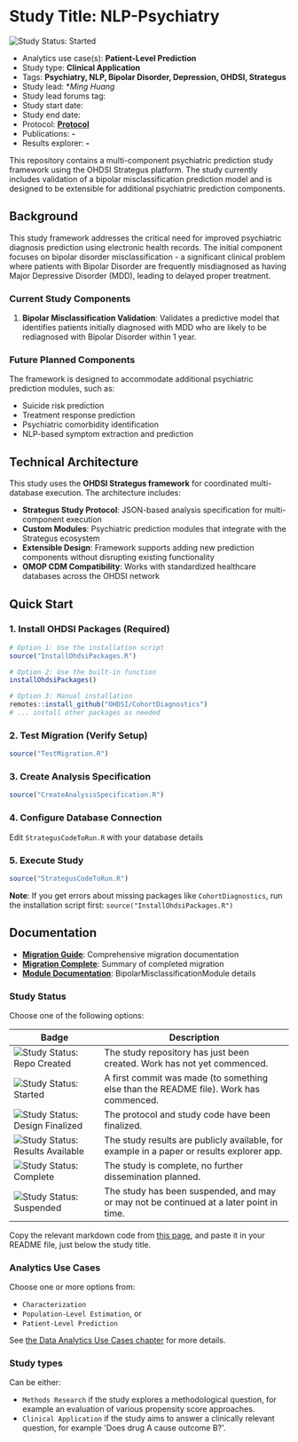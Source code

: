 Study Title: NLP-Psychiatry
===========================

<img src="https://img.shields.io/badge/Study%20Status-Started-blue.svg" alt="Study Status: Started">

- Analytics use case(s): **Patient-Level Prediction**
- Study type: **Clinical Application**
- Tags: **Psychiatry, NLP, Bipolar Disorder, Depression, OHDSI, Strategus**
- Study lead: **Ming Huang*
- Study lead forums tag:
- Study start date:
- Study end date:
- Protocol: **[Protocol](https://ohdsiorg.sharepoint.com/:w:/r/sites/Workgroup-Psychiatry/_layouts/15/Doc2.aspx?action=edit&sourcedoc=%7B70fd0235-3cce-412e-af2d-df0eaacd56bc%7D&wdOrigin=TEAMS-MAGLEV.teamsSdk_ns.rwc&wdExp=TEAMS-TREATMENT)**
- Publications: **-**
- Results explorer: **-**

This repository contains a multi-component psychiatric prediction study framework using the OHDSI Strategus platform. The study currently includes validation of a bipolar misclassification prediction model and is designed to be extensible for additional psychiatric prediction components.


## Background

This study framework addresses the critical need for improved psychiatric diagnosis prediction using electronic health records. The initial component focuses on bipolar disorder misclassification - a significant clinical problem where patients with Bipolar Disorder are frequently misdiagnosed as having Major Depressive Disorder (MDD), leading to delayed proper treatment.

### Current Study Components

1. **Bipolar Misclassification Validation**: Validates a predictive model that identifies patients initially diagnosed with MDD who are likely to be rediagnosed with Bipolar Disorder within 1 year.

### Future Planned Components

The framework is designed to accommodate additional psychiatric prediction modules, such as:
- Suicide risk prediction
- Treatment response prediction
- Psychiatric comorbidity identification
- NLP-based symptom extraction and prediction

## Technical Architecture

This study uses the **OHDSI Strategus framework** for coordinated multi-database execution. The architecture includes:

- **Strategus Study Protocol**: JSON-based analysis specification for multi-component execution
- **Custom Modules**: Psychiatric prediction modules that integrate with the Strategus ecosystem
- **Extensible Design**: Framework supports adding new prediction components without disrupting existing functionality
- **OMOP CDM Compatibility**: Works with standardized healthcare databases across the OHDSI network

## Quick Start

### 1. Install OHDSI Packages (Required)
```r
# Option 1: Use the installation script
source("InstallOhdsiPackages.R")

# Option 2: Use the built-in function
installOhdsiPackages()

# Option 3: Manual installation
remotes::install_github("OHDSI/CohortDiagnostics")
# ... install other packages as needed
```

### 2. Test Migration (Verify Setup)
```r
source("TestMigration.R")
```

### 3. Create Analysis Specification
```r
source("CreateAnalysisSpecification.R")
```

### 4. Configure Database Connection
Edit `StrategusCodeToRun.R` with your database details

### 5. Execute Study
```r
source("StrategusCodeToRun.R")
```

**Note**: If you get errors about missing packages like `CohortDiagnostics`, run the installation script first: `source("InstallOhdsiPackages.R")`

## Documentation

- **[Migration Guide](MIGRATION_GUIDE.md)**: Comprehensive migration documentation
- **[Migration Complete](MIGRATION_COMPLETE.md)**: Summary of completed migration
- **[Module Documentation](modules/BipolarMisclassificationModule/README.md)**: BipolarMisclassificationModule details

### Study Status

Choose one of the following options:

| Badge             | Description                          |
| ----------------- | ------------------------------------ |
| <img src="https://img.shields.io/badge/Study%20Status-Repo%20Created-lightgray.svg" alt="Study Status: Repo Created"> | The study repository has just been created. Work has not yet commenced. | 
| <img src="https://img.shields.io/badge/Study%20Status-Started-blue.svg" alt="Study Status: Started"> | A first commit was made (to something else than the README file). Work has commenced. |
| <img src="https://img.shields.io/badge/Study%20Status-Design%20Finalized-brightgreen.svg" alt="Study Status: Design Finalized"> | The protocol and study code have been finalized. | 
| <img src="https://img.shields.io/badge/Study%20Status-Results%20Available-yellow.svg" alt="Study Status: Results Available"> | The study results are publicly available, for example in a paper or results explorer app. | 
| <img src="https://img.shields.io/badge/Study%20Status-Complete-orange.svg" alt="Study Status: Complete"> | The study is complete, no further dissemination planned. | 
| <img src="https://img.shields.io/badge/Study%20Status-Suspended-red.svg" alt="Study Status: Suspended"> | The study has been suspended, and may or may not be continued at a later point in time. | 

Copy the relevant markdown code from [this page](badgesMarkdownCode.md), and paste it in your README file, just below the study title.

### Analytics Use Cases

Choose one or more options from: 

- `Characterization`
- `Population-Level Estimation`, or
- `Patient-Level Prediction` 

See [the Data Analytics Use Cases chapter](https://ohdsi.github.io/TheBookOfOhdsi/DataAnalyticsUseCases.html) for more details.

### Study types

Can be either:

- `Methods Research` if the study explores a methodological question, for example an evaluation of various propensity score approaches. 
- `Clinical Application` if the study aims to answer a clinically relevant question, for example 'Does drug A cause outcome B?'.

